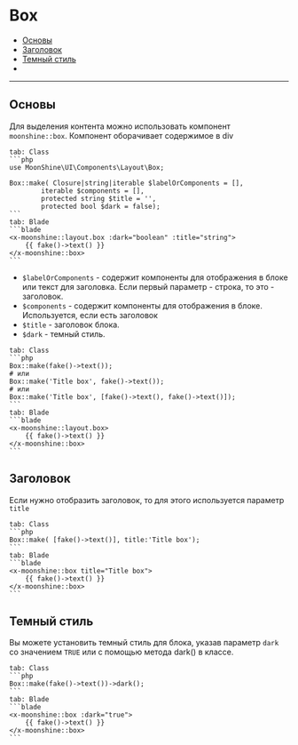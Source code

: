# Box

- [Основы](#basics)
- [Заголовок](#heading)
- [Темный стиль](#dark)
- 
---

<a name="basics"></a>
## Основы

Для выделения контента можно использовать компонент `moonshine::box`. Компонент оборачивает содержимое в div
~~~tabs
tab: Class
```php
use MoonShine\UI\Components\Layout\Box;

Box::make( Closure|string|iterable $labelOrComponents = [],
        iterable $components = [],
        protected string $title = '',
        protected bool $dark = false);
```
tab: Blade
```blade
<x-moonshine::layout.box :dark="boolean" :title="string">
    {{ fake()->text() }}
</x-moonshine::box>
```
~~~

- `$labelOrComponents` - содержит компоненты для отображения в блоке или текст для заголовка. Если первый параметр - строка, то это - заголовок.
- `$components` - содержит компоненты для отображения в блоке. Используется, если есть заголовок 
- `$title` - заголовок блока.
- `$dark` - темный стиль.

~~~tabs
tab: Class
```php
Box::make(fake()->text());
# или
Box::make('Title box', fake()->text());
# или
Box::make('Title box', [fake()->text(), fake()->text()]);
```
tab: Blade
```blade
<x-moonshine::layout.box>
    {{ fake()->text() }}
</x-moonshine::box>
```
~~~

<a name="heading"></a>
## Заголовок

Если нужно отобразить заголовок, то для этого используется параметр `title`

~~~tabs
tab: Class
```php
Box::make( [fake()->text()], title:'Title box');
```
tab: Blade
```blade
<x-moonshine::box title="Title box">
    {{ fake()->text() }}
</x-moonshine::box>
```
~~~

<a name="dark"></a>
## Темный стиль

Вы можете установить темный стиль для блока, указав параметр `dark` со значением `TRUE` или с помощью метода dark() в классе.

~~~tabs
tab: Class
```php
Box::make(fake()->text())->dark();
```
tab: Blade
```blade
<x-moonshine::box :dark="true">
    {{ fake()->text() }}
</x-moonshine::box>
```
~~~
